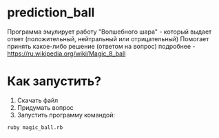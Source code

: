 # prediction_ball
Программа эмулирует работу "Волшебного шара" - который выдает ответ (положительный, нейтральный или отрицательный) Помогает принять какое-либо решение (ответом на вопрос) подробнее - https://ru.wikipedia.org/wiki/Magic_8_ball

# Как запустить?
1. Скачать файл
2. Придумать вопрос
3. Запустить программу командой:
```
ruby magic_ball.rb
```

